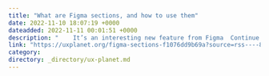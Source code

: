 ```yaml
---
title: "What are Figma sections, and how to use them"
date: 2022-11-10 18:07:19 +0000
dateadded: 2022-11-11 00:01:51 +0000
description: "    It’s an interesting new feature from Figma  Continue reading on UX Planet »  "
link: "https://uxplanet.org/figma-sections-f1076dd9b69a?source=rss----819cc2aaeee0---4"
category:
directory: _directory/ux-planet.md
---
```

